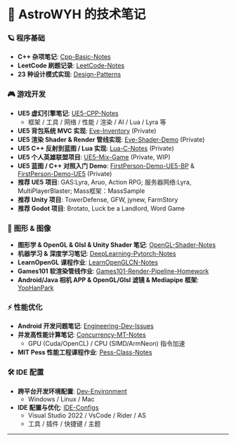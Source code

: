 # 🌌 AstroWYH 的技术笔记

### 🪐 **程序基础**

- **C++ 杂项笔记**: [Cpp-Basic-Notes](https://github.com/AstroWYH/Cpp-Basic-Notes)
- **LeetCode 刷题记录**: [LeetCode-Notes](https://github.com/AstroWYH/LeetCode-Notes)
- **23 种设计模式实现**: [Design-Patterns](https://github.com/AstroWYH/Design-Patterns)

### 🎮 **游戏开发**

- **UE5 虚幻引擎笔记**: [UE5-CPP-Notes](https://github.com/AstroWYH/UE5-CPP-Notes/tree/main)
  - 框架 / 工具 / 网络 / 性能 / 渲染 / AI / Lua / Lyra 等
- **UE5 背包系统 MVC 实现**: [Eve-Inventory](https://github.com/AstroWYH/Eve-Inventory) (Private)
- **UE5 渲染 Shader & Render 管线实现**: [Eve-Shader-Demo](https://github.com/AstroWYH/Eve-Shader-Demo) (Private)
- **UE5 C++ 反射到蓝图 / Lua 实现**: [Lua-C-Notes](https://github.com/AstroWYH/Lua-C-Notes) (Private)
- **UE5 个人英雄联盟项目**: [UE5-Mix-Game](https://github.com/AstroWYH/UE5-Mix-Game) (Private, WIP)
- **UE5 蓝图 / C++ 对照入门 Demo**: [FirstPerson-Demo-UE5-BP](https://github.com/AstroWYH/FirstPerson-Demo-UE5-BP) & [FirstPerson-Demo-UE5](https://github.com/AstroWYH/FirstPerson-Demo-UE5) (Private)
- **推荐 UE5 项目**: GAS:Lyra, Aruo, Action RPG; 服务器网络:Lyra, MultiPlayerBlaster; Mass框架：MassSample
- **推荐 Unity 项目**: TowerDefense, GFW, jynew, FarmStory
- **推荐 Godot 项目**: Brotato, Luck be a Landlord, Word Game

### 🎨 **图形 & 图像**

- **图形学 & OpenGL & Glsl & Unity Shader 笔记**: [OpenGL-Shader-Notes](https://github.com/AstroWYH/OpenGL-Shader-Notes)
- **机器学习 & 深度学习笔记**: [DeepLearning-Pytorch-Notes](https://github.com/AstroWYH/DeepLearning-Pytorch-Notes)
- **LearnOpenGL 课程作业**: [LearnOpenGLCN-Notes](https://github.com/AstroWYH/LearnOpenGLCN-Notes)
- **Games101 软渲染管线作业**: [Games101-Render-Pipeline-Homework](https://github.com/AstroWYH/Games101-Render-Pipeline-Homework)
- **Android/Java 相机 APP & OpenGL/Glsl 滤镜 & Mediapipe 框架**: [YooHanPark](https://github.com/AstroWYH/YooHanPark)

### ⚡ **性能优化**

- **Android 开发问题笔记**: [Engineering-Dev-Issues](https://github.com/AstroWYH/Engineering-Dev-Issues)
- **并发高性能计算笔记**: [Concurrency-MT-Notes](https://github.com/AstroWYH/Concurrency-MT-Notes)
  - GPU (Cuda/OpenCL) / CPU (SIMD/ArmNeon) 指令加速
- **MIT Pess 性能工程课程作业**: [Pess-Class-Notes](https://github.com/AstroWYH/Pess-Class-Notes)

### 🛠️ **IDE 配置**

- **跨平台开发环境配置**: [Dev-Environment](https://github.com/AstroWYH/Dev-Environment)
  - Windows / Linux / Mac
- **IDE 配置与优化**: [IDE-Configs](https://github.com/AstroWYH/IDE-Configs)
  - Visual Studio 2022 / VsCode / Rider / AS
  - 工具 / 插件 / 快捷键 / 主题

---
